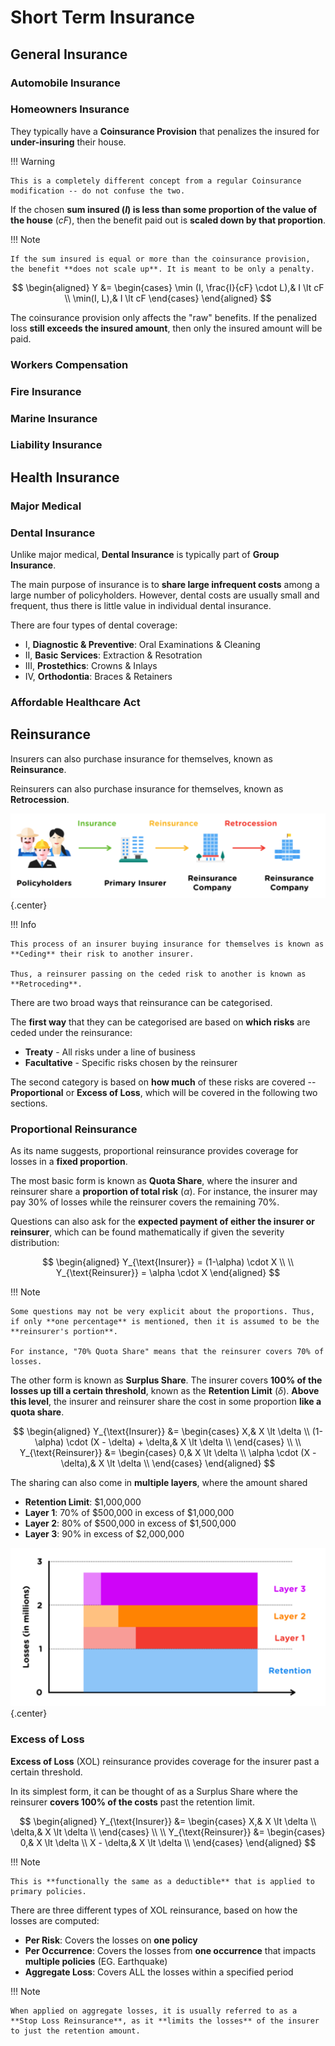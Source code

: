 # **Short Term Insurance**

## **General Insurance**

### **Automobile Insurance**

### **Homeowners Insurance**

They typically have a **Coinsurance Provision** that penalizes the insured for **under-insuring** their house.

!!! Warning

    This is a completely different concept from a regular Coinsurance modification -- do not confuse the two.

If the chosen **sum insured $(I)$ is less than some proportion of the value of the house** $(cF)$, then the benefit paid out is **scaled down by that proportion**.

!!! Note

    If the sum insured is equal or more than the coinsurance provision, the benefit **does not scale up**. It is meant to be only a penalty.

$$
\begin{aligned}
    Y
    &=
    \begin{cases}
        \min (I, \frac{I}{cF} \cdot L),& I \lt cF \\
        \min(I, L),& I \lt cF
    \end{cases}
\end{aligned}
$$

The coinsurance provision only affects the "raw" benefits. If the penalized loss **still exceeds the insured amount**, then only the insured amount will be paid.


### **Workers Compensation**

### **Fire Insurance**

### **Marine Insurance**

### **Liability Insurance**

## **Health Insurance**

### **Major Medical**

### **Dental Insurance**

Unlike major medical, **Dental Insurance** is typically part of **Group Insurance**.

The main purpose of insurance is to **share large infrequent costs** among a large number of policyholders. However, dental costs are usually small and frequent, thus there is little value in individual dental insurance. 

There are four types of dental coverage:

* I, **Diagnostic & Preventive**: Oral Examinations & Cleaning
* II, **Basic Services**: Extraction & Resotration
* III, **Prostethics**: Crowns & Inlays
* IV, **Orthodontia**: Braces & Retainers

### **Affordable Healthcare Act**

## **Reinsurance**

Insurers can also purchase insurance for themselves, known as **Reinsurance**.

Reinsurers can also purchase insurance for themselves, known as **Retrocession**.

<!-- Obtained from Coaching Actuaries -->
![Reinsurance](Assets/0.%20Short%20Term%20Insurance.md/Reinsurance.png){.center}

!!! Info

    This process of an insurer buying insurance for themselves is known as **Ceding** their risk to another insurer.

    Thus, a reinsurer passing on the ceded risk to another is known as **Retroceding**.

There are two broad ways that reinsurance can be categorised.

The **first way** that they can be categorised are based on **which risks** are ceded under the reinsurance:

* **Treaty** - All risks under a line of business
* **Facultative** - Specific risks chosen by the reinsurer

The second category is based on **how much** of these risks are covered -- **Proportional** or **Excess of Loss**, which will be covered in the following two sections.

### **Proportional Reinsurance**

As its name suggests, proportional reinsurance provides coverage for losses in a **fixed proportion**.

The most basic form is known as **Quota Share**, where the insurer and reinsurer share a **proportion of total risk** $(\alpha)$. For instance, the insurer may pay 30% of losses while the reinsurer covers the remaining 70%.

Questions can also ask for the **expected payment of either the insurer or reinsurer**, which can be found mathematically if given the severity distribution:

$$
\begin{aligned}
    Y_{\text{Insurer}} = (1-\alpha) \cdot X \\
    \\
    Y_{\text{Reinsurer}} = \alpha \cdot X
\end{aligned}
$$

!!! Note

    Some questions may not be very explicit about the proportions. Thus, if only **one percentage** is mentioned, then it is assumed to be the **reinsurer's portion**.

    For instance, "70% Quota Share" means that the reinsurer covers 70% of losses.

The other form is known as **Surplus Share**. The insurer covers **100% of the losses up till a certain threshold**, known as the **Retention Limit** $(\delta)$. **Above this level**, the insurer and reinsurer share the cost in some proportion **like a quota share**.

$$
\begin{aligned}
    Y_{\text{Insurer}}
    &=
    \begin{cases}
        X,& X \lt \delta \\
        (1-\alpha) \cdot (X - \delta) + \delta,& X \lt \delta \\
    \end{cases} \\
    \\
    Y_{\text{Reinsurer}}
    &=
    \begin{cases}
        0,& X \lt \delta \\
        \alpha \cdot (X - \delta),& X \lt \delta \\
    \end{cases}
\end{aligned}
$$

The sharing can also come in **multiple layers**, where the amount shared

* **Retention Limit**: $1,000,000
* **Layer 1**: 70% of $500,000 in excess of $1,000,000
* **Layer 2**: 80% of $500,000 in excess of $1,500,000
* **Layer 3**: 90% in excess of $2,000,000

<!-- Obtained from Coaching Actuaries -->
![Surplus Layers](Assets/0.%20Short%20Term%20Insurance.md/Surplus%20Layers.png){.center}

### **Excess of Loss**

**Excess of Loss** (XOL) reinsurance provides coverage for the insurer past a certain threshold.

In its simplest form, it can be thought of as a Surplus Share where the reinsurer **covers 100% of the costs** past the retention limit.

$$
\begin{aligned}
    Y_{\text{Insurer}}
    &=
    \begin{cases}
        X,& X \lt \delta \\
        \delta,& X \lt \delta \\
    \end{cases} \\
    \\
    Y_{\text{Reinsurer}}
    &=
    \begin{cases}
        0,& X \lt \delta \\
        X - \delta,& X \lt \delta \\
    \end{cases}
\end{aligned}
$$

!!! Note

    This is **functionally the same as a deductible** that is applied to primary policies.

There are three different types of XOL reinsurance, based on how the losses are computed:

* **Per Risk**: Covers the losses on **one policy**
* **Per Occurrence**: Covers the losses from **one occurrence** that impacts **multiple policies** (EG. Earthquake)
* **Aggregate Loss**: Covers ALL the losses within a specified period

!!! Note

    When applied on aggregate losses, it is usually referred to as a **Stop Loss Reinsurance**, as it **limits the losses** of the insurer to just the retention amount.